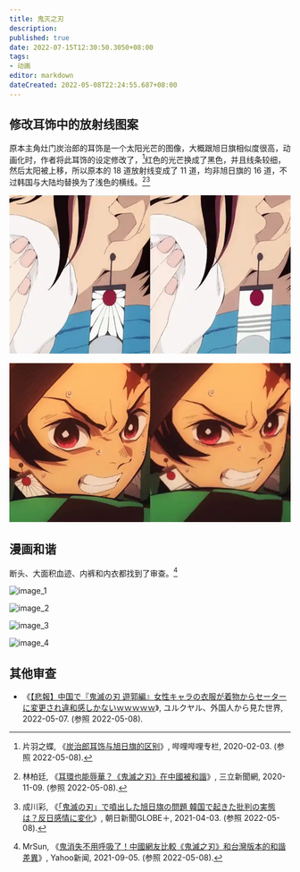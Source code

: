```yaml
---
title: 鬼灭之刃
description:
published: true
date: 2022-07-15T12:30:50.3050+08:00
tags:
- 动画
editor: markdown
dateCreated: 2022-05-08T22:24:55.687+08:00
---
```


## 修改耳饰中的放射线图案

原本主角灶门炭治郎的耳饰是一个太阳光芒的图像，大概跟旭日旗相似度很高，动画化时，作者将此耳饰的设定修改了，[^cv4559110]红色的光芒换成了黑色，并且线条较细，然后太阳被上移，所以原本的 18 道放射线变成了 11 道，均非旭日旗的 16 道，不过韩国与大陆均替换为了浅色的横线。[^845419][^14323934]

[^cv4559110]: 片羽之蝶, 《[炭治郎耳饰与旭日旗的区别](http://www.bilibili.com/read/cv4559110)》, 哔哩哔哩专栏, 2020-02-03. (参照 2022-05-08).

[^845419]: 林柏廷, 《[耳環也能辱華？《鬼滅之刃》在中國被和諧](https://web.archive.org/web/20201120025559/https://www.setn.com/News.aspx?NewsID=845419)》, 三立新聞網, 2020-11-09. (参照 2022-05-08).

[^14323934]: 成川彩, 《[「鬼滅の刃」で噴出した旭日旗の問題 韓国で起きた批判の実態は？反日感情に変化](https://web.archive.org/web/20210509024405/https://globe.asahi.com/article/14323934)》, 朝日新聞GLOBE＋, 2021-04-03. (参照 2022-05-08).

![图1](/src/video/鬼灭之刃/2872134-PH.webp)

![图2](/src/video/鬼灭之刃/2872135-PH.webp)

## 漫画和谐

断头、大面积血迹、内裤和内衣都找到了审查。[^052]

[^052]: MrSun, 《[鬼消失不用呼吸了！中國網友比較《鬼滅之刃》和台灣版本的和諧差異](https://web.archive.org/web/20210906065904/https://tw.news.yahoo.com/demon-slayer-china-052335868.html)》, Yahoo新闻, 2021-09-05. (参照 2022-05-08).

![image_1](https://web.archive.org/web/20220508150407if_/https://s.yimg.com/ny/api/res/1.2/M7OvSQYRZMwWo7132I4oIA--/YXBwaWQ9aGlnaGxhbmRlcjt3PTk2MDtoPTU3NDtjZj13ZWJw/https://s.yimg.com/os/creatr-uploaded-images/2021-09/4c9da5d0-0e08-11ec-9ff7-967bb0416b78)

![image_2](https://web.archive.org/web/20220508150249if_/https://s.yimg.com/ny/api/res/1.2/P_hTzD7RDjkyLd2HEak.yw--/YXBwaWQ9aGlnaGxhbmRlcjt3PTk2MDtjZj13ZWJw/https://s.yimg.com/os/creatr-uploaded-images/2021-09/4cd09cb0-0e08-11ec-bf6f-c68b283dd28b)

![image_3](https://web.archive.org/web/20220508150244if_/https://s.yimg.com/ny/api/res/1.2/EN5XkAJasEhvAWBWJwYpcg--/YXBwaWQ9aGlnaGxhbmRlcjt3PTk2MDtjZj13ZWJw/https://s.yimg.com/os/creatr-uploaded-images/2021-09/4cd075a0-0e08-11ec-9dfb-9449129cc91c)

![image_4](https://web.archive.org/web/20220508150245if_/https://s.yimg.com/ny/api/res/1.2/Xg80VNArkl9zpwoy1OH9TA--/YXBwaWQ9aGlnaGxhbmRlcjt3PTk2MDtjZj13ZWJw/https://s.yimg.com/os/creatr-uploaded-images/2021-09/4cce04a0-0e08-11ec-9ff6-2377bc84b9e9)

## 其他审查

+   《[【悲報】中国で『鬼滅の刃 遊郭編』女性キャラの衣服が着物からセーターに変更され違和感しかないｗｗｗｗｗ](http://yurukuyaru.com/archives/88154632.html)》, ユルクヤル、外国人から見た世界, 2022-05-07. (参照 2022-05-08).
